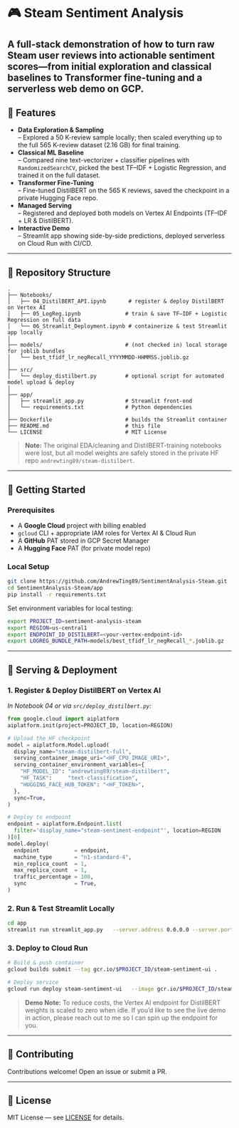# 🎮 Steam Sentiment Analysis

A full-stack demonstration of how to turn raw Steam user reviews into actionable sentiment scores—from initial exploration and classical baselines to Transformer fine-tuning and a serverless web demo on GCP.  
---

## 🚀 Features

- **Data Exploration & Sampling**  
  – Explored a 50 K-review sample locally; then scaled everything up to the full 565 K-review dataset (2.16 GB) for final training.  
- **Classical ML Baseline**  
  – Compared nine text-vectorizer + classifier pipelines with `RandomizedSearchCV`, picked the best TF–IDF + Logistic Regression, and trained it on the full dataset.  
- **Transformer Fine-Tuning**  
  – Fine-tuned DistilBERT on the 565 K reviews, saved the checkpoint in a private Hugging Face repo.  
- **Managed Serving**  
  – Registered and deployed both models on Vertex AI Endpoints (TF–IDF + LR & DistilBERT).  
- **Interactive Demo**  
  – Streamlit app showing side-by-side predictions, deployed serverless on Cloud Run with CI/CD.  

---

## 📁 Repository Structure

```text
.
├── Notebooks/
│   ├── 04_DistilBERT_API.ipynb       # register & deploy DistilBERT on Vertex AI
│   ├── 05_LogReg.ipynb              # train & save TF–IDF + Logistic Regression on full data
│   └── 06_Streamlit_Deployment.ipynb # containerize & test Streamlit app locally
│
├── models/                          # (not checked in) local storage for joblib bundles
│   └── best_tfidf_lr_negRecall_YYYYMMDD-HHMMSS.joblib.gz
│
├── src/
│   └── deploy_distilbert.py         # optional script for automated model upload & deploy
│
├── app/
│   ├── streamlit_app.py             # Streamlit front-end
│   └── requirements.txt             # Python dependencies
│
├── Dockerfile                       # builds the Streamlit container
├── README.md                        # this file
└── LICENSE                          # MIT License
```

> **Note:** The original EDA/cleaning and DistilBERT-training notebooks were lost, but all model weights are safely stored in the private HF repo `andrewting89/steam-distilbert`.

---

## 🔧 Getting Started

### Prerequisites

- A **Google Cloud** project with billing enabled  
- `gcloud` CLI + appropriate IAM roles for Vertex AI & Cloud Run  
- A **GitHub** PAT stored in GCP Secret Manager  
- A **Hugging Face** PAT (for private model repo)

### Local Setup

```bash
git clone https://github.com/AndrewTing89/SentimentAnalysis-Steam.git
cd SentimentAnalysis-Steam/app
pip install -r requirements.txt
```

Set environment variables for local testing:

```bash
export PROJECT_ID=sentiment-analysis-steam
export REGION=us-central1
export ENDPOINT_ID_DISTILBERT=<your-vertex-endpoint-id>
export LOGREG_BUNDLE_PATH=models/best_tfidf_lr_negRecall_*.joblib.gz
```

---

## 📡 Serving & Deployment

### 1. Register & Deploy DistilBERT on Vertex AI

_In Notebook 04 or via `src/deploy_distilbert.py`:_

```python
from google.cloud import aiplatform
aiplatform.init(project=PROJECT_ID, location=REGION)

# Upload the HF checkpoint
model = aiplatform.Model.upload(
  display_name="steam-distilbert-full",
  serving_container_image_uri="<HF_CPU_IMAGE_URI>",
  serving_container_environment_variables={
    "HF_MODEL_ID": "andrewting89/steam-distilbert",
    "HF_TASK":     "text-classification",
    "HUGGING_FACE_HUB_TOKEN": "<HF_TOKEN>",
  },
  sync=True,
)

# Deploy to endpoint
endpoint = aiplatform.Endpoint.list(
  filter='display_name="steam-sentiment-endpoint"', location=REGION
)[0]
model.deploy(
  endpoint           = endpoint,
  machine_type       = "n1-standard-4",
  min_replica_count  = 1,
  max_replica_count  = 1,
  traffic_percentage = 100,
  sync               = True,
)
```

### 2. Run & Test Streamlit Locally

```bash
cd app
streamlit run streamlit_app.py   --server.address 0.0.0.0 --server.port 8501
```

### 3. Deploy to Cloud Run

```bash
# Build & push container
gcloud builds submit --tag gcr.io/$PROJECT_ID/steam-sentiment-ui .

# Deploy service
gcloud run deploy steam-sentiment-ui   --image gcr.io/$PROJECT_ID/steam-sentiment-ui   --region $REGION   --platform managed   --allow-unauthenticated   --set-env-vars PROJECT_ID=$PROJECT_ID,REGION=$REGION,ENDPOINT_ID_DISTILBERT=$ENDPOINT_ID_DISTILBERT,LOGREG_BUNDLE_PATH=models/best_tfidf_lr_negRecall_*.joblib.gz
```

> **Demo Note:** To reduce costs, the Vertex AI endpoint for DistilBERT weights is scaled to zero when idle. If you’d like to see the live demo in action, please reach out to me so I can spin up the endpoint for you.

---

## 🤝 Contributing

Contributions welcome! Open an issue or submit a PR.

---

## 📜 License

MIT License — see [LICENSE](LICENSE) for details.
